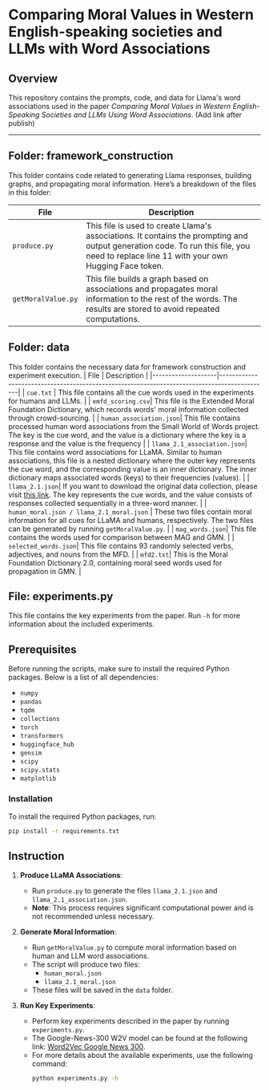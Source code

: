 # Comparing Moral Values in Western English-speaking societies and LLMs with Word Associations

## Overview
This repository contains the prompts, code, and data for Llama's word associations used in the paper *Comparing Moral Values in Western English-Speaking Societies and LLMs Using Word Associations*. (Add link after publish)

---

## Folder: framework_construction

This folder contains code related to generating Llama responses, building graphs, and propagating moral information. Here’s a breakdown of the files in this folder:

| File       | Description                                                                                  |
|--------------------|---------------------------------------------------------------------------------------------|
| `produce.py`         | This file is used to create Llama's associations. It contains the prompting and output generation code. To run this file, you need to replace line 11 with your own Hugging Face token.           |
| `getMoralValue.py`| This file builds a graph based on associations and propagates moral information to the rest of the words. The results are stored to avoid repeated computations.                   |

## Folder: data
This folder contains the necessary data for framework construction and experiment execution.
| File       | Description                                                                                  |
|--------------------|---------------------------------------------------------------------------------------------|
| `cue.txt`         | This file contains all the cue words used in the experiments for humans and LLMs.       |
| `emfd_scoring.csv`| This file is the Extended Moral Foundation Dictionary, which records words' moral information collected through crowd-sourcing.                   |
| `human_association.json`| This file contains processed human word associations from the Small World of Words project. The key is the cue word, and the value is a dictionary where the key is a response and the value is the frequency                  |
| `llama_2.1_association.json`| This file contains word associations for LLaMA. Similar to human associations, this file is a nested dictionary where the outer key represents the cue word, and the corresponding value is an inner dictionary. The inner dictionary maps associated words (keys) to their frequencies (values).               |
| `llama_2.1.json`| If you want to download the original data collection, please visit [this link](https://unimelbcloud-my.sharepoint.com/:u:/g/personal/chaoyix_student_unimelb_edu_au/EaqA4vmoGQ5Is0f3pAU9UhQBQB2zM14Ux0K9g4zc4no49Q). The key represents the cue words, and the value consists of responses collected sequentially in a three-word manner.                    |
| `human_moral.json / llama_2.1_moral.json`         | These two files contain moral information for all cues for LLaMA and humans, respectively. The two files can be generated by running `getMoralValue.py`.       |
| `mag_words.json`| This file contains the words used for comparison between MAG and GMN.          |
| `selected_words.json`| This file contains 93 randomly selected verbs, adjectives, and nouns from the MFD.                |
| `mfd2.txt`| This is the Moral Foundation Dictionary 2.0, containing moral seed words used for propagation in GMN.                |

## File: experiments.py
This file contains the key experiments from the paper. Run `-h` for more information about the included experiments.

## Prerequisites

Before running the scripts, make sure to install the required Python packages. Below is a list of all dependencies:

- `numpy`
- `pandas`
- `tqdm`
- `collections`
- `torch`
- `transformers`
- `huggingface_hub`
- `gensim`
- `scipy`
- `scipy.stats`
- `matplotlib`

### Installation

To install the required Python packages, run:

```bash
pip install -r requirements.txt
```

## Instruction
1. **Produce LLaMA Associations**:
   - Run `produce.py` to generate the files `llama_2.1.json` and `llama_2.1_association.json`.
   - **Note**: This process requires significant computational power and is not recommended unless necessary.

2. **Generate Moral Information**:
   - Run `getMoralValue.py` to compute moral information based on human and LLM word associations.
   - The script will produce two files:
     - `human_moral.json`
     - `llama_2.1_moral.json`
   - These files will be saved in the `data` folder.

3. **Run Key Experiments**:
   - Perform key experiments described in the paper by running `experiments.py`.
   - The Google-News-300 W2V model can be found at the following link: [Word2Vec Google News 300](https://huggingface.co/fse/word2vec-google-news-300/tree/main).
   - For more details about the available experiments, use the following command:
     ```bash
     python experiments.py -h
     ```
